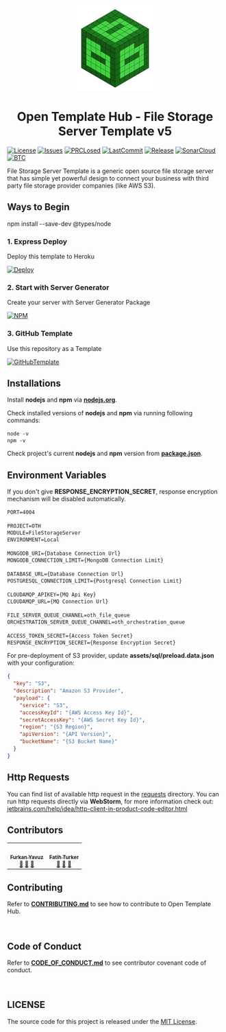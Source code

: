 <p align="center">
   <a href="https://opentemplatehub.com">
    <img src="https://raw.githubusercontent.com/open-template-hub/open-template-hub.github.io/master/assets/logo/server/file-storage-server-logo.png" alt="Logo" width=200>
  </a>
</p>

<h1 align="center">
Open Template Hub - File Storage Server Template v5
</h1>

[![License](https://img.shields.io/github/license/open-template-hub/file-storage-server-template?color=43b043&style=for-the-badge)](LICENSE)
[![Issues](https://img.shields.io/github/issues/open-template-hub/file-storage-server-template?color=43b043&style=for-the-badge)](https://github.com/open-template-hub/file-storage-server-template/issues)
[![PRCLosed](https://img.shields.io/github/issues-pr-closed-raw/open-template-hub/file-storage-server-template?color=43b043&style=for-the-badge)](https://github.com/open-template-hub/file-storage-server-template/pulls?q=is%3Apr+is%3Aclosed)
[![LastCommit](https://img.shields.io/github/last-commit/open-template-hub/file-storage-server-template?color=43b043&style=for-the-badge)](https://github.com/open-template-hub/file-storage-server-template/commits/master)
[![Release](https://img.shields.io/github/release/open-template-hub/file-storage-server-template?include_prereleases&color=43b043&style=for-the-badge)](https://github.com/open-template-hub/file-storage-server-template/releases)
[![SonarCloud](https://img.shields.io/sonar/quality_gate/open-template-hub_file-storage-server-template?server=https%3A%2F%2Fsonarcloud.io&label=Sonar%20Cloud&style=for-the-badge&logo=sonarcloud)](https://sonarcloud.io/dashboard?id=open-template-hub_file-storage-server-template)
[![BTC](https://img.shields.io/badge/Donate-BTC-ORANGE?color=F5922F&style=for-the-badge&logo=bitcoin)](https://commerce.coinbase.com/checkout/8313af5f-de48-498d-b2cb-d98819ca7d5e)

File Storage Server Template is a generic open source file storage server that has simple yet powerful design to connect your business with third party file storage provider companies (like AWS S3).

## Ways to Begin

npm install --save-dev @types/node

### 1. Express Deploy

Deploy this template to Heroku

[![Deploy](https://img.shields.io/badge/Deploy_to-Heroku-7056bf.svg?style=for-the-badge&logo=heroku)](https://heroku.com/deploy?template=https://github.com/open-template-hub/file-storage-server-template)

### 2. Start with Server Generator

Create your server with Server Generator Package

[![NPM](https://img.shields.io/badge/NPM-server_generator-cb3837.svg?style=for-the-badge&logo=npm)](https://www.npmjs.com/package/@open-template-hub/server-generator)

### 3. GitHub Template

Use this repository as a Template

[![GitHubTemplate](https://img.shields.io/badge/GitHub-Template-24292e.svg?style=for-the-badge&logo=github)](https://github.com/open-template-hub/file-storage-server-template/generate)

## Installations

Install **nodejs** and **npm** via **[nodejs.org](https://nodejs.org)**.

Check installed versions of **nodejs** and **npm** via running following commands:

```
node -v
npm -v
```

Check project's current **nodejs** and **npm** version from **[package.json](package.json)**.

## Environment Variables

If you don't give **RESPONSE_ENCRYPTION_SECRET**, response encryption mechanism will be disabled automatically.

``` applescript
PORT=4004

PROJECT=OTH
MODULE=FileStorageServer
ENVIRONMENT=Local

MONGODB_URI={Database Connection Url}
MONGODB_CONNECTION_LIMIT={MongoDB Connection Limit}

DATABASE_URL={Database Connection Url}
POSTGRESQL_CONNECTION_LIMIT={Postgresql Connection Limit}
        
CLOUDAMQP_APIKEY={MQ Api Key}
CLOUDAMQP_URL={MQ Connection Url}

FILE_SERVER_QUEUE_CHANNEL=oth_file_queue
ORCHESTRATION_SERVER_QUEUE_CHANNEL=oth_orchestration_queue

ACCESS_TOKEN_SECRET={Access Token Secret}
RESPONSE_ENCRYPTION_SECRET={Response Encryption Secret}
```

For pre-deployment of S3 provider, update **assets/sql/preload.data.json**
with your configuration:

```json
{
  "key": "S3",
  "description": "Amazon S3 Provider",
  "payload": {
    "service": "S3",
    "accessKeyId": "{AWS Access Key Id}",
    "secretAccessKey": "{AWS Secret Key Id}",
    "region": "{S3 Region}",
    "apiVersion": "{API Version}",
    "bucketName": "{S3 Bucket Name}"
  }
}
```

## Http Requests

You can find list of available http request in the [requests](assets/requests) directory. You can run http requests directly via **WebStorm**, for more information check out: [jetbrains.com/help/idea/http-client-in-product-code-editor.html](https://jetbrains.com/help/idea/http-client-in-product-code-editor.html)

## Contributors

<!-- ALL-CONTRIBUTORS-LIST:START - Do not remove or modify this section -->
<!-- prettier-ignore-start -->
<!-- markdownlint-disable -->
<table>
  <tr>
    <td align="center"><a href="https://github.com/furknyavuz"><img src="https://avatars0.githubusercontent.com/u/2248168?s=460&u=435ef6ade0785a7a135ce56cae751fb3ade1d126&v=4" width="100px;" alt=""/><br /><sub><b>Furkan Yavuz</b></sub></a><br /><a href="https://github.com/open-template-hub/file-storage-server-template/issues/created_by/furknyavuz" title="Answering Questions">💬</a> <a href="https://github.com/open-template-hub/file-storage-server-template/commits?author=furknyavuz" title="Documentation">📖</a> <a href="https://github.com/open-template-hub/file-storage-server-template/pulls?q=is%3Apr+reviewed-by%3Afurknyavuz" title="Reviewed Pull Requests">👀</a></td>
    <td align="center"><a href="https://github.com/fatihturker"><img src="https://avatars1.githubusercontent.com/u/2202179?s=460&u=261b1129e7106c067783cb022ab9999aad833bdc&v=4" width="100px;" alt=""/><br /><sub><b>Fatih Turker</b></sub></a><br /><a href="https://github.com/open-template-hub/file-storage-server-template/issues/created_by/fatihturker" title="Answering Questions">💬</a> <a href="https://github.com/open-template-hub/file-storage-server-template/commits?author=fatihturker" title="Documentation">📖</a> <a href="https://github.com/open-template-hub/file-storage-server-template/pulls?q=is%3Apr+reviewed-by%3Afatihturker" title="Reviewed Pull Requests">👀</a></td>
  </tr>
</table>
<!-- markdownlint-enable -->
<!-- prettier-ignore-end -->
<!-- ALL-CONTRIBUTORS-LIST:END -->

## Contributing

Refer to **[CONTRIBUTING.md](https://github.com/open-template-hub/.github/blob/master/docs/CONTRIBUTING.md)** to see how to contribute to Open Template Hub.

<br/>

## Code of Conduct

Refer to **[CODE_OF_CONDUCT.md](https://github.com/open-template-hub/.github/blob/master/docs/CODE_OF_CONDUCT.md)** to see contributor covenant code of conduct.

<br/>

## LICENSE

The source code for this project is released under the [MIT License](LICENSE).

